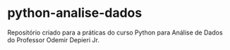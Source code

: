 # python-analise-dados
Repositório criado para a práticas do curso Python para Análise de Dados do Professor Odemir Depieri Jr.
